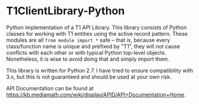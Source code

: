 T1ClientLibrary-Python
================

Python implementation of a T1 API Library. This library consists of Python classes for working with T1 entities using the active record pattern. These modules are all `from module import *` safe – that is, because every class/function name is unique and prefixed by "T1", they will not cause conflicts with each other or with typical Python top-level objects. Nonetheless, it is wise to avoid doing that and simply import them.

This library is written for Python 2.7. I have tried to ensure compatibility with 3.x, but this is not guaranteed and should be used at your own risk.

API Documentation can be found at https://kb.mediamath.com/wiki/display/APID/API+Documentation+Home.
